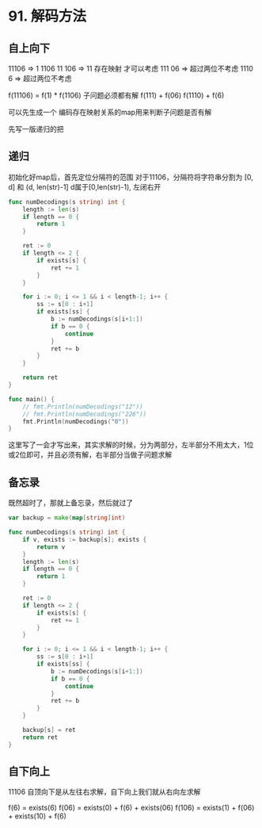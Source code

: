 # 91. 解码方法

## 自上向下

11106 =>
1 1106 11 106 => 11 存在映射 才可以考虑 111 06 => 超过两位不考虑 1110 6 => 超过两位不考虑

f(11106) = f(1) * f(1106)  子问题必须都有解
f(111) + f(06)
f(1110) + f(6)

可以先生成一个 编码存在映射关系的map用来判断子问题是否有解

先写一版递归的把

## 递归

初始化好map后，首先定位分隔符的范围 对于11106，分隔符将字符串分割为 [0, d] 和 (d, len(str)-1]
d属于[0,len(str)-1), 左闭右开

```go
func numDecodings(s string) int {
	length := len(s)
	if length == 0 {
		return 1
	}

	ret := 0
	if length <= 2 {
		if exists[s] {
			ret += 1
		}
	}

	for i := 0; i <= 1 && i < length-1; i++ {
		ss := s[0 : i+1]
		if exists[ss] {
			b := numDecodings(s[i+1:])
			if b == 0 {
				continue
			}
			ret += b
		}
	}

	return ret
}

func main() {
	// fmt.Println(numDecodings("12"))
	// fmt.Println(numDecodings("226"))
	fmt.Println(numDecodings("0"))
}

```

这里写了一会才写出来，其实求解的时候，分为两部分，左半部分不用太大，1位或2位即可，并且必须有解，右半部分当做子问题求解
## 备忘录
既然超时了，那就上备忘录，然后就过了
```go
var backup = make(map[string]int)

func numDecodings(s string) int {
	if v, exists := backup[s]; exists {
		return v
	}
	length := len(s)
	if length == 0 {
		return 1
	}

	ret := 0
	if length <= 2 {
		if exists[s] {
			ret += 1
		}
	}

	for i := 0; i <= 1 && i < length-1; i++ {
		ss := s[0 : i+1]
		if exists[ss] {
			b := numDecodings(s[i+1:])
			if b == 0 {
				continue
			}
			ret += b
		}
	}

	backup[s] = ret
	return ret
}
```

## 自下向上

11106
自顶向下是从左往右求解，自下向上我们就从右向左求解

f(6) = exists(6)
f(06) =  exists(0) + f(6) + exists(06)
f(106) = exists(1) + f(06) + exists(10) + f(6)

